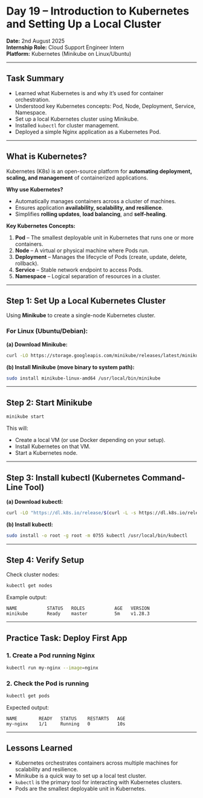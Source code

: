 # Day 19 – Introduction to Kubernetes and Setting Up a Local Cluster

**Date:** 2nd August 2025  
**Internship Role:** Cloud Support Engineer Intern  
**Platform:** Kubernetes (Minikube on Linux/Ubuntu)

---

## Task Summary

- Learned what Kubernetes is and why it’s used for container orchestration.
- Understood key Kubernetes concepts: Pod, Node, Deployment, Service, Namespace.
- Set up a local Kubernetes cluster using Minikube.
- Installed `kubectl` for cluster management.
- Deployed a simple Nginx application as a Kubernetes Pod.

---

## What is Kubernetes?

Kubernetes (K8s) is an open-source platform for **automating deployment, scaling, and management** of containerized applications.

**Why use Kubernetes?**
- Automatically manages containers across a cluster of machines.
- Ensures application **availability, scalability, and resilience**.
- Simplifies **rolling updates**, **load balancing**, and **self-healing**.

**Key Kubernetes Concepts:**
1. **Pod** – The smallest deployable unit in Kubernetes that runs one or more containers.
2. **Node** – A virtual or physical machine where Pods run.
3. **Deployment** – Manages the lifecycle of Pods (create, update, delete, rollback).
4. **Service** – Stable network endpoint to access Pods.
5. **Namespace** – Logical separation of resources in a cluster.

---

## Step 1: Set Up a Local Kubernetes Cluster

Using **Minikube** to create a single-node Kubernetes cluster.

### For Linux (Ubuntu/Debian):

**(a) Download Minikube:**
```bash
curl -LO https://storage.googleapis.com/minikube/releases/latest/minikube-linux-amd64
```

**(b) Install Minikube (move binary to system path):**
```bash
sudo install minikube-linux-amd64 /usr/local/bin/minikube
```

---

## Step 2: Start Minikube

```bash
minikube start
```
This will:
- Create a local VM (or use Docker depending on your setup).
- Install Kubernetes on that VM.
- Start a Kubernetes node.

---

## Step 3: Install kubectl (Kubernetes Command-Line Tool)

**(a) Download kubectl:**
```bash
curl -LO "https://dl.k8s.io/release/$(curl -L -s https://dl.k8s.io/release/stable.txt)/bin/linux/amd64/kubectl"
```

**(b) Install kubectl:**
```bash
sudo install -o root -g root -m 0755 kubectl /usr/local/bin/kubectl
```

---

## Step 4: Verify Setup

Check cluster nodes:
```bash
kubectl get nodes
```
Example output:
```
NAME           STATUS   ROLES           AGE   VERSION
minikube       Ready    master          5m    v1.28.3
```

---

## Practice Task: Deploy First App

### 1. Create a Pod running Nginx
```bash
kubectl run my-nginx --image=nginx
```

### 2. Check the Pod is running
```bash
kubectl get pods
```
Expected output:
```
NAME        READY   STATUS    RESTARTS   AGE
my-nginx    1/1     Running   0          10s
```

---

## Lessons Learned

- Kubernetes orchestrates containers across multiple machines for scalability and resilience.
- Minikube is a quick way to set up a local test cluster.
- `kubectl` is the primary tool for interacting with Kubernetes clusters.
- Pods are the smallest deployable unit in Kubernetes.